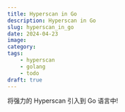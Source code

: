 ```yaml
---
title: Hyperscan in Go
description: Hyperscan in Go
slug: hyperscan_in_go
date: 2024-04-23
image:
category: 
tags:
    - hyperscan
    - golang
    - todo
draft: true
---
```


将强力的 Hyperscan 引入到 Go 语言中!
